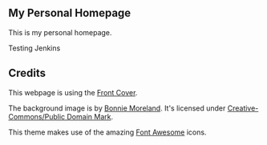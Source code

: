 ## My Personal Homepage
This is my personal homepage.

Testing Jenkins

## Credits
This webpage is using the [Front Cover](https://dashingcode.github.io/front-cover/).

The background image is by [Bonnie Moreland](https://www.flickr.com/photos/icetsarina/24931560827/).
It's licensed under [Creative-Commons/Public Domain Mark](https://creativecommons.org/publicdomain/mark/1.0/).

This theme makes use of the amazing <a href="http://fontawesome.io/">Font Awesome</a> icons.

